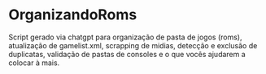 # OrganizandoRoms
Script gerado via chatgpt para organização de pasta de jogos (roms), atualização de gamelist.xml, scrapping de midias, detecção e exclusão de duplicatas, validação de pastas de consoles e o que vocês ajudarem a colocar à mais.
